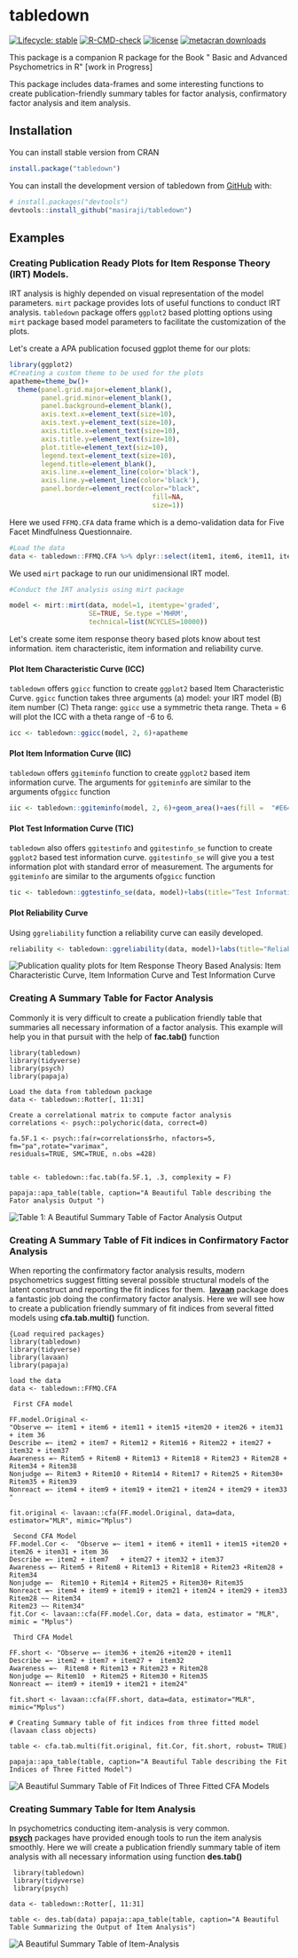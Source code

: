 # tabledown

<!-- badges: start -->

[![Lifecycle: stable](https://img.shields.io/badge/lifecycle-stable-brightgreen.svg)](https://lifecycle.r-lib.org/articles/stages.html#stable) [![R-CMD-check](https://github.com/masiraji/tabledown/workflows/R-CMD-check/badge.svg)](https://github.com/masiraji/tabledown/actions) [![license](https://img.shields.io/badge/license-MIT%20+%20file%20LICENSE-lightgrey.svg)](https://choosealicense.com/) [![metacran downloads](https://cranlogs.r-pkg.org/badges/tabledown)](https://cran.r-project.org/package=tabledown)

<!-- badges: end -->

This package is a companion R package for the Book " Basic and Advanced Psychometrics in R" [work in Progress]

This package includes data-frames and some interesting functions to create publication-friendly summary tables for factor analysis, confirmatory factor analysis and item analysis.

## Installation

You can install stable version from CRAN

``` r
install.package("tabledown")
```

You can install the development version of tabledown from [GitHub](https://github.com/) with:

``` r
# install.packages("devtools")
devtools::install_github("masiraji/tabledown")
```

## Examples

### Creating Publication Ready Plots for Item Response Theory (IRT) Models.

IRT analysis is highly depended on visual representation of the model parameters.
`mirt` package provides lots of useful functions to conduct IRT analysis.
`tabledown` package offers `ggplot2` based plotting options using `mirt` package based model parameters to facilitate the customization of the plots.

Let's create a APA publication focused ggplot theme for our plots:

``` r
library(ggplot2)
#Creating a custom theme to be used for the plots
apatheme=theme_bw()+
  theme(panel.grid.major=element_blank(),
        panel.grid.minor=element_blank(),
        panel.background=element_blank(),
        axis.text.x=element_text(size=10),
        axis.text.y=element_text(size=10),
        axis.title.x=element_text(size=10),
        axis.title.y=element_text(size=10),
        plot.title=element_text(siz=10),
        legend.text=element_text(size=10),
        legend.title=element_blank(),
        axis.line.x=element_line(color='black'),
        axis.line.y=element_line(color='black'),
        panel.border=element_rect(color="black",
                                    fill=NA,
                                    size=1))
```

Here we used `FFMQ.CFA` data frame which is a demo-validation data for Five Facet Mindfulness Questionnaire.

``` r
#Load the data
data <- tabledown::FFMQ.CFA %>% dplyr::select(item1, item6, item11, item15, item20, item26, item31, item36)
```

We used `mirt` package to run our unidimensional IRT model.

``` r
#Conduct the IRT analysis using mirt package

model <- mirt::mirt(data, model=1, itemtype='graded', 
                    SE=TRUE, Se.type ='MHRM',
                    technical=list(NCYCLES=10000))
```

Let's create some item response theory based plots know about test information.
item characteristic, item information and reliability curve.

#### Plot Item Characteristic Curve (ICC)

`tabledown` offers `ggicc` function to create `ggplot2` based Item Characteristic Curve.
`ggicc` function takes three arguments (a) model: your IRT model (B) item number (C) Theta range: `ggicc` use a symmetric theta range.
Theta = 6 will plot the ICC with a theta range of -6 to 6.

``` r
icc <- tabledown::ggicc(model, 2, 6)+apatheme
```

#### Plot Item Information Curve (IIC)

`tabledown` offers `ggiteminfo` function to create `ggplot2` based item information curve.
The arguments for `ggiteminfo` are similar to the arguments of`ggicc` function

``` r
iic <- tabledown::ggiteminfo(model, 2, 6)+geom_area()+aes(fill =  "#E64B3599")+theme(legend.position="none")+apatheme
```

#### Plot Test Information Curve (TIC)

`tabledown` also offers `ggitestinfo` and `ggitestinfo_se` function to create `ggplot2` based test information curve.
`ggitestinfo_se` will give you a test information plot with standard error of measurement.
The arguments for `ggiteminfo` are similar to the arguments of`ggicc` function

``` r
tic <- tabledown::ggtestinfo_se(data, model)+labs(title="Test Information Curve")+geom_area(fill="blue", alpha=.5)+apatheme
```

#### Plot Reliability Curve

Using `ggreliability` function a reliability curve can easily developed.

``` r
reliability <- tabledown::ggreliability(data, model)+labs(title="Reliability Curve")+geom_area(fill="grey", alpha=.5)+apatheme
```

![](man/figures/irt.png "Publication quality plots for Item Response Theory Based Analysis: Item Characteristic Curve, Item Information Curve and Test Information Curve")

### Creating A Summary Table for Factor Analysis

Commonly it is very difficult to create a publication friendly table that summaries all necessary information of a factor analysis.
This example will help you in that pursuit with the help of **fac.tab()** function

    library(tabledown)
    library(tidyverse)
    library(psych)
    library(papaja)

    Load the data from tabledown package
    data <- tabledown::Rotter[, 11:31]

    Create a correlational matrix to compute factor analysis
    correlations <- psych::polychoric(data, correct=0)

    fa.5F.1 <- psych::fa(r=correlations$rho, nfactors=5, fm="pa",rotate="varimax",
    residuals=TRUE, SMC=TRUE, n.obs =428)


    table <- tabledown::fac.tab(fa.5F.1, .3, complexity = F)

    papaja::apa_table(table, caption="A Beautiful Table describing the Fator analysis Output ")

![](man/figures/fac.tab.jpg "Table 1: A Beautiful Summary Table of Factor Analysis Output")

### Creating A Summary Table of Fit indices in Confirmatory Factor Analysis

When reporting the confirmatory factor analysis results, modern psychometrics suggest fitting several possible structural models of the latent construct and reporting the fit indices for them. 
[**lavaan**](https://github.com/yrosseel/lavaan) package does a fantastic job doing the confirmatory factor analysis.
Here we will see how to create a publication friendly summary of fit indices from several fitted models using **cfa.tab.multi()** function.

    {Load required packages}
    library(tabledown)
    library(tidyverse)
    library(lavaan)
    library(papaja)

    load the data
    data <- tabledown::FFMQ.CFA

     First CFA model

    FF.model.Original <- 
    "Observe =~ item1 + item6 + item11 + item15 +item20 + item26 + item31 + item 36
    Describe =~ item2 + item7 + Ritem12 + Ritem16 + Ritem22 + item27 +
    item32 + item37
    Awareness =~ Ritem5 + Ritem8 + Ritem13 + Ritem18 + Ritem23 + Ritem28 + Ritem34 + Ritem38
    Nonjudge =~ Ritem3 + Ritem10 + Ritem14 + Ritem17 + Ritem25 + Ritem30+ Ritem35 + Ritem39
    Nonreact =~ item4 + item9 + item19 + item21 + item24 + item29 + item33 "

    fit.original <- lavaan::cfa(FF.model.Original, data=data, estimator="MLR", mimic="Mplus")

     Second CFA Model
    FF.model.Cor <-  "Observe =~ item1 + item6 + item11 + item15 +item20 + item26 + item31 + item 36
    Describe =~ item2 + item7   + item27 + item32 + item37
    Awareness =~ Ritem5 + Ritem8 + Ritem13 + Ritem18 + Ritem23 +Ritem28 + Ritem34
    Nonjudge =~  Ritem10 + Ritem14 + Ritem25 + Ritem30+ Ritem35
    Nonreact =~ item4 + item9 + item19 + item21 + item24 + item29 + item33
    Ritem28 ~~ Ritem34
    Ritem23 ~~ Ritem34"
    fit.Cor <- lavaan::cfa(FF.model.Cor, data = data, estimator = "MLR", mimic = "Mplus")

     Third CFA Model

    FF.short <- "Observe =~ item36 + item26 +item20 + item11
    Describe =~ item2 + item7 + item27 +  item32
    Awareness =~  Ritem8 + Ritem13 + Ritem23 + Ritem28
    Nonjudge =~ Ritem10  + Ritem25 + Ritem30 + Ritem35
    Nonreact =~ item9 + item19 + item21 + item24"

    fit.short <- lavaan::cfa(FF.short, data=data, estimator="MLR", mimic="Mplus")

    # Creating Summary table of fit indices from three fitted model (lavaan class objects)

    table <- cfa.tab.multi(fit.original, fit.Cor, fit.short, robust= TRUE)

    papaja::apa_table(table, caption="A Beautiful Table describing the Fit Indices of Three Fitted Model")

![A Beautiful Summary Table of Fit Indices of Three Fitted CFA Models](man/figures/cfa.tab.jpg)

### Creating Summary Table for Item Analysis

In psychometrics conducting item-analysis is very common. 
[**psych**](https://Cran.R-project.org/package=psych) packages have provided enough tools to run the item analysis smoothly.
Here we will create a publication friendly summary table of item analysis with all necessary information using function **des.tab()**

     library(tabledown) 
     library(tidyverse) 
     library(psych)

    data <- tabledown::Rotter[, 11:31] 

    table <- des.tab(data) papaja::apa_table(table, caption="A Beautiful Table Summarizing the Output of Item Analysis")

![A Beautiful Summary Table of Item-Analysis](man/figures/item.analysis.jpg)
